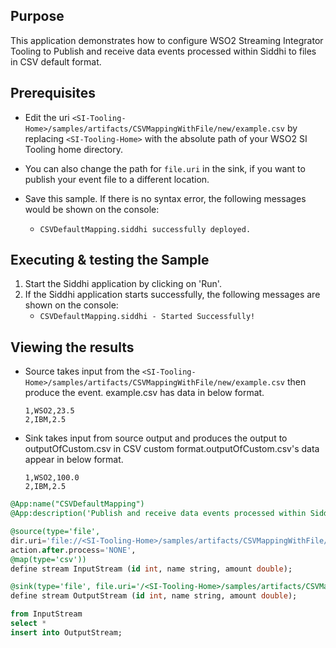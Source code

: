 ## Purpose

This application demonstrates how to configure WSO2 Streaming Integrator Tooling to Publish and receive data events processed within Siddhi to files in CSV default format.

## Prerequisites

* Edit the uri `<SI-Tooling-Home>/samples/artifacts/CSVMappingWithFile/new/example.csv` by replacing `<SI-Tooling-Home>` with the absolute path of your WSO2 SI Tooling home directory.

* You can also change the path for `file.uri` in the sink, if you want to publish your event file to a different location.

* Save this sample. If there is no syntax error, the following messages would be shown on the console:
    - `CSVDefaultMapping.siddhi successfully deployed.`

## Executing & testing the Sample

1. Start the Siddhi application by clicking on 'Run'.
2. If the Siddhi application starts successfully, the following messages are shown on the console:
    * `CSVDefaultMapping.siddhi - Started Successfully!`

## Viewing the results

* Source takes input from the `<SI-Tooling-Home>/samples/artifacts/CSVMappingWithFile/new/example.csv` then produce the event. example.csv has data in below format.<br/>

    `1,WSO2,23.5`<br/>
    `2,IBM,2.5`<br/>

* Sink takes input from source output and produces the output to outputOfCustom.csv in CSV custom format.outputOfCustom.csv's data appear in below format.<br/>

    `1,WSO2,100.0`<br/>
    `2,IBM,2.5`<br/>

```sql
@App:name("CSVDefaultMapping")
@App:description('Publish and receive data events processed within Siddhi to files in CSV default format.')

@source(type='file',
dir.uri='file://<SI-Tooling-Home>/samples/artifacts/CSVMappingWithFile/new',
action.after.process='NONE',
@map(type='csv'))
define stream InputStream (id int, name string, amount double);

@sink(type='file', file.uri='/<SI-Tooling-Home>/samples/artifacts/CSVMappingWithFile/new/outputOfDefault.csv' , @map(type='csv'))
define stream OutputStream (id int, name string, amount double);

from InputStream
select *
insert into OutputStream;
```
